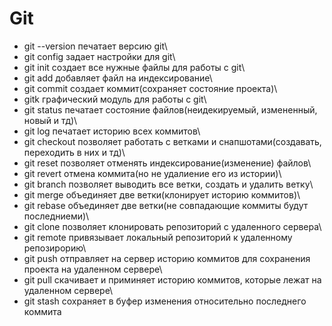 # Git
* git --version	печатает версию  git\
* git config	задает настройки для git\
* git init	создает все нужные файлы для работы с git\
* git add	добавляет файл на индексирование\
* git commit	создает коммит(сохраняет состояние проекта)\
* gitk		графический модуль для работы с git\
* git status	печатает состояние файлов(неидекируемый, измененный, новый и тд)\
* git log 	печатает историю всех коммитов\
* git checkout	позволяет работать с ветками и снапшотами(создавать, переходить в них и тд)\
* git reset	позволяет отменять индексирование(изменение)  файлов\
* git revert	отмена коммита(но не удалиение его из истории)\
* git branch	позволяет выводить все ветки, создать и удалить ветку\
* git merge	объединяет две ветки(клонирует историю коммитов)\
* git rebase	объединяет две ветки(не совпадающие коммиты будут последниеми)\
* git clone	позволяет клонировать репозиторий с удаленного сервера\
* git remote	привязывает локальный репозиторий к удаленному репозирорию\
* git push	отправляет на сервер историю коммитов для сохранения проекта на удаленном сервере\
* git pull	скачивает и приминяет историю коммитов, которые лежат на удаленном сервере\
* git stash	сохраняет в буфер изменения относительно последнего коммита
